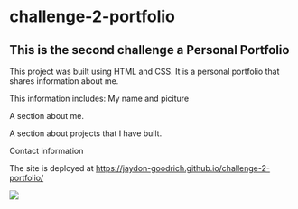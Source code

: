# challenge-2-portfolio

## This is the second challenge a Personal Portfolio

This project was built using HTML and CSS. It is a personal portfolio that 
shares information about me.

This information includes:
My name and piciture

A section about me.

A section about projects that I have built.

Contact information

The site is deployed at https://jaydon-goodrich.github.io/challenge-2-portfolio/

![](assets/mysite.png)